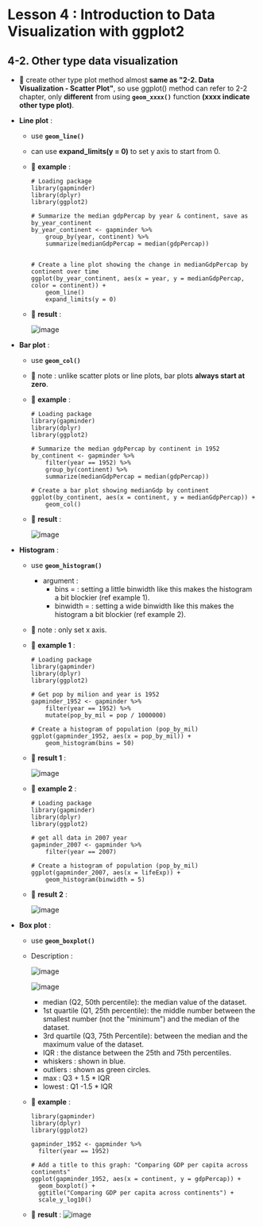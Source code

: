 # Lesson 4 : Introduction to Data Visualization with ggplot2

## 4-2. Other type data visualization
* 🌟 create other type plot method almost **same as "2-2. Data Visualization - Scatter Plot"**, so use ggplot() method can refer to 2-2 chapter, 
      only **different** from using **`geom_xxxx()`** function **(xxxx indicate other type plot)**. 
* __Line plot__ :
  * use **`geom_line()`**
  * can use **expand_limits(y = 0)** to set y axis to start from 0.
  * 📝 **example** : 
    ```
    # Loading package
    library(gapminder)
    library(dplyr)
    library(ggplot2)

    # Summarize the median gdpPercap by year & continent, save as by_year_continent
    by_year_continent <- gapminder %>%
        group_by(year, continent) %>%
        summarize(medianGdpPercap = median(gdpPercap))


    # Create a line plot showing the change in medianGdpPercap by continent over time
    ggplot(by_year_continent, aes(x = year, y = medianGdpPercap, color = continent)) +
        geom_line()
        expand_limits(y = 0)
    ```

  * 🔎 **result** :
  
    ![image](https://user-images.githubusercontent.com/15766139/185350014-f4a95ef5-b103-45eb-96fb-282821b9e390.png)

* __Bar plot__ :
  * use **`geom_col()`**
  * 🌟 note : unlike scatter plots or line plots, bar plots **always start at zero**.
  * 📝 **example** : 
    ```
    # Loading package
    library(gapminder)
    library(dplyr)
    library(ggplot2)

    # Summarize the median gdpPercap by continent in 1952
    by_continent <- gapminder %>%
        filter(year == 1952) %>%
        group_by(continent) %>%
        summarize(medianGdpPercap = median(gdpPercap))
        
    # Create a bar plot showing medianGdp by continent
    ggplot(by_continent, aes(x = continent, y = medianGdpPercap)) +
        geom_col()
    ```
  
  * 🔎 **result** :
  
    ![image](https://user-images.githubusercontent.com/15766139/185352286-c4ec57de-7a42-4e7e-afc6-7377ff488bf5.png)

* __Histogram__ :
  * use **`geom_histogram()`**
    * argument : 
      * bins = <number> : setting a little binwidth like this makes the histogram a bit blockier (ref example 1).
      * binwidth = <number> : setting a wide binwidth like this makes the histogram a bit blockier (ref example 2).
  * 🌟 note : only set x axis.
  * 📝 **example 1** : 
    ```
    # Loading package
    library(gapminder)
    library(dplyr)
    library(ggplot2)
    
    # Get pop by milion and year is 1952
    gapminder_1952 <- gapminder %>%
        filter(year == 1952) %>%
        mutate(pop_by_mil = pop / 1000000)

    # Create a histogram of population (pop_by_mil)
    ggplot(gapminder_1952, aes(x = pop_by_mil)) +
        geom_histogram(bins = 50)
    ```  
  * 🔎 **result 1** :
  
    ![image](https://user-images.githubusercontent.com/15766139/185354301-d844304b-e81e-4d7b-b164-ac30eaf16035.png)

  * 📝 **example 2** : 
    ```
    # Loading package
    library(gapminder)
    library(dplyr)
    library(ggplot2)

    # get all data in 2007 year
    gapminder_2007 <- gapminder %>%
        filter(year == 2007)

    # Create a histogram of population (pop_by_mil)
    ggplot(gapminder_2007, aes(x = lifeExp)) +
        geom_histogram(binwidth = 5)
    ```   
  * 🔎 **result 2** :
  
    ![image](https://user-images.githubusercontent.com/15766139/185355607-74c260a6-0612-4f1d-ac45-0cf524438c35.png)
  
* __Box plot__ :
  * use **`geom_boxplot()`**
  * Description : 
  
      ![image](https://user-images.githubusercontent.com/15766139/185361460-f86d33c4-4bd1-4f7e-a498-858e16a8c87d.png)

      ![image](https://user-images.githubusercontent.com/15766139/185358722-e12fbaa7-3da1-41fa-9522-ef1f03ce21f9.png)
      
      * median (Q2, 50th percentile): the median value of the dataset.
      * 1st quartile (Q1, 25th percentile): the middle number between the smallest number (not the "minimum") and the median of the dataset.
      * 3rd quartile (Q3, 75th Percentile): between the median and the maximum value of the dataset.
      * IQR : the distance between the 25th and 75th percentiles.
      * whiskers : shown in blue.
      * outliers : shown as green circles.
      * max : Q3 + 1.5 * IQR
      * lowest : Q1 -1.5 * IQR
      
  * 📝 **example** : 
    ```
    library(gapminder)
    library(dplyr)
    library(ggplot2)

    gapminder_1952 <- gapminder %>%
      filter(year == 1952)

    # Add a title to this graph: "Comparing GDP per capita across continents"
    ggplot(gapminder_1952, aes(x = continent, y = gdpPercap)) +
      geom_boxplot() +
      ggtitle("Comparing GDP per capita across continents") +
      scale_y_log10()
    ```
    
  * 🔎 **result** :
    ![image](https://user-images.githubusercontent.com/15766139/185356339-b368f8b0-f070-481b-b1a3-7cc890f33705.png)
